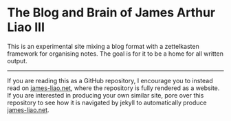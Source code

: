 
# The Blog and Brain of James Arthur Liao III

This is an experimental site mixing a blog format with a zettelkasten framework for organising notes. The goal is for it to be a home for all written output. 

---

If you are reading this as a GitHub repository, I encourage you to instead read on [james-liao.net](https://james-liao.net), where the repository is fully rendered as a website. If you are interested in producing your own similar site, pore over this repository to see how it is navigated by jekyll to automatically produce [james-liao.net](https://james-liao.net). 

